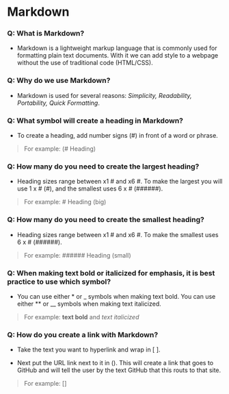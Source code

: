 # Markdown

### Q: What is Markdown?

- Markdown is a lightweight markup language that is commonly used for formatting plain text documents. With it we can add style to a webpage without the use of traditional code (HTML/CSS).

### Q: Why do we use Markdown?

- Markdown is used for several reasons: *Simplicity, Readability, Portability, Quick Formatting*.

### Q: What symbol will create a heading in Markdown?

- To create a heading, add number signs (#) in front of a word or phrase.

> For example: (# Heading)

### Q: How many do you need to create the largest heading?

- Heading sizes range between x1 # and x6 #. To make the largest you will use 1 x # (#), and the smallest uses 6 x # (######).

> For example: # Heading (big)

### Q: How many do you need to create the smallest heading?

- Heading sizes range between x1 # and x6 #. To make the smallest uses 6 x # (######).

> For example: ###### Heading (small)

### Q: When making text bold or italicized for emphasis, it is best practice to use which symbol?

- You can use either * or _ symbols when making text bold. You can use either ** or __ symbols when making text italicized.

> For example: **text bold** and *text italicized*

### Q: How do you create a link with Markdown?

- Take the text you want to hyperlink and wrap in [ ].

- Next put the URL link next to it in (). This will create a link that goes to GitHub and will tell the user by the text GitHub that this routs to that site.
> For example: []

